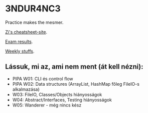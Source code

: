 # 3NDUR4NC3
Practice makes the mesmer.

[Zi's cheatsheet-site](https://github.com/ZaitzeV16/ZigZagCheatSheet).

[Exam results](https://docs.google.com/spreadsheets/d/1b5BlXphfWOkZDehu2stGUS2tzkSHKpZ0WFD_Z6deNbI/edit#gid=385679214).

[Weekly stuffs](https://github.com/green-fox-academy/zigzag-syllabus/wiki).

Lássuk, mi az, ami nem ment (át kell nézni):
-
- PIPA W01: CLI és control flow
- PIPA W02: Data structures (ArrayList, HashMap főleg FileIO-s alkalmazása)
- W03: FileIO, Classes/Objects hiányosságok
- W04: Abstract/Interfaces, Testing hiányosságok
- W05: Wanderer - még nincs kész